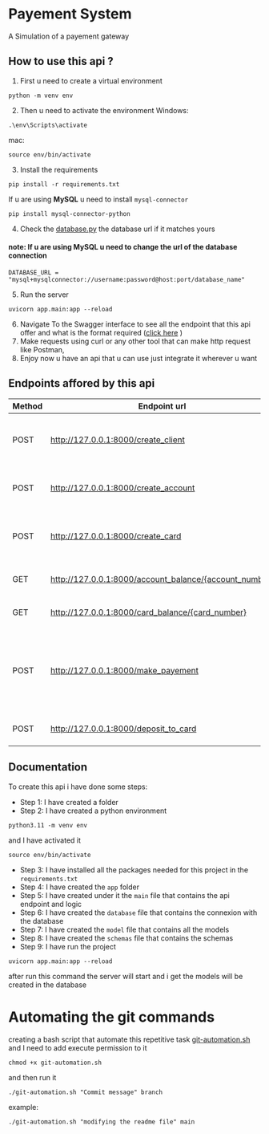# Payement System

A Simulation of a payement gateway

## How to use this api ?

1. First u need to create a virtual environment

```
python -m venv env
```

2. Then u need to activate the environment
   Windows:

```
.\env\Scripts\activate
```

mac:

```
source env/bin/activate
```

3. Install the requirements

```
pip install -r requirements.txt
```

If u are using **MySQL** u need to install `mysql-connector`

```
pip install mysql-connector-python
```

4. Check the [database.py](app/database.py) the database url if it matches yours

#### note: If u are using **MySQL** u need to change the url of the database connection

```
DATABASE_URL = "mysql+mysqlconnector://username:password@host:port/database_name"
```

5. Run the server

```
uvicorn app.main:app --reload
```

6. Navigate To the Swagger interface to see all the endpoint that this api offer and what is the format required ([click here](http://127.0.0.1:8000/docs#/) )
7. Make requests using curl or any other tool that can make http request like Postman,
8. Enjoy now u have an api that u can use just integrate it wherever u want

## Endpoints affored by this api

| Method | Endpoint url                                           | Description                                                           |
| ------ | ------------------------------------------------------ | --------------------------------------------------------------------- |
| POST   | http://127.0.0.1:8000/create_client                    | To create a Client that can have a Banque account                     |
| POST   | http://127.0.0.1:8000/create_account                   | To create a Banque account for a client                               |
| POST   | http://127.0.0.1:8000/create_card                      | To create a Card like credit card or visa or master                   |
| GET    | http://127.0.0.1:8000/account_balance/{account_number} | To check the account balance                                          |
| GET    | http://127.0.0.1:8000/card_balance/{card_number}       | To check the card balance                                             |
| POST   | http://127.0.0.1:8000/make_payement                    | To do a transaction using the card info and account number and amount |
| POST   | http://127.0.0.1:8000/deposit_to_card                  | To deposit an amount to a card                                        |

## Documentation

To create this api i have done some steps:

- Step 1: I have created a folder
- Step 2: I have created a python environment

```
python3.11 -m venv env
```

and I have activated it

```
source env/bin/activate
```

- Step 3: I have installed all the packages needed for this project in the `requirements.txt`
- Step 4: I have created the `app` folder
- Step 5: I have created under it the `main` file that contains the api endpoint and logic
- Step 6: I have created the `database` file that contains the connexion with the database
- Step 7: I have created the `model` file that contains all the models
- Step 8: I have created the `schemas` file that contains the schemas
- Step 9: I have run the project

```
uvicorn app.main:app --reload
```

after run this command the server will start and i get the models will be created in the database

# Automating the git commands

creating a bash script that automate this repetitive task [git-automation.sh](git-automation.sh)
and I need to add execute permission to it

```
chmod +x git-automation.sh
```

and then run it

```
./git-automation.sh "Commit message" branch
```

example:

```
./git-automation.sh "modifying the readme file" main
```

